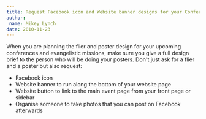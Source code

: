 ```yaml
---
title: Request Facebook icon and Website banner designs for your Conferences and Missions
author:
 name: Mikey Lynch
date: 2010-11-23
---
```


When you are planning the flier and poster design for your upcoming conferences and evangelistic missions, make sure you give a full design brief to the person who will be doing your posters. Don't just ask for a flier and a poster but also request:

- Facebook icon
- Website banner to run along the bottom of your website page
- Website button to link to the main event page from your front page or sidebar
- Organise someone to take photos that you can post on Facebook afterwards
